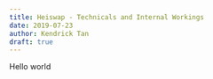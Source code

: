 ```yaml
---
title: Heiswap - Technicals and Internal Workings
date: 2019-07-23
author: Kendrick Tan
draft: true
---
```


Hello world